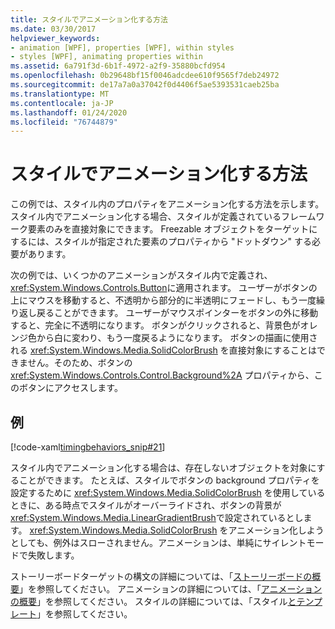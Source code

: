 ```yaml
---
title: スタイルでアニメーション化する方法
ms.date: 03/30/2017
helpviewer_keywords:
- animation [WPF], properties [WPF], within styles
- styles [WPF], animating properties within
ms.assetid: 6a791f3d-6b1f-4972-a2f9-35880bcfd954
ms.openlocfilehash: 0b29648bf15f0046adcdee610f9565f7deb24972
ms.sourcegitcommit: de17a7a0a37042f0d4406f5ae5393531caeb25ba
ms.translationtype: MT
ms.contentlocale: ja-JP
ms.lasthandoff: 01/24/2020
ms.locfileid: "76744879"
---
```

# <a name="how-to-animate-in-a-style"></a>スタイルでアニメーション化する方法

この例では、スタイル内のプロパティをアニメーション化する方法を示します。 スタイル内でアニメーション化する場合、スタイルが定義されているフレームワーク要素のみを直接対象にできます。 Freezable オブジェクトをターゲットにするには、スタイルが指定された要素のプロパティから "ドットダウン" する必要があります。

次の例では、いくつかのアニメーションがスタイル内で定義され、<xref:System.Windows.Controls.Button>に適用されます。 ユーザーがボタンの上にマウスを移動すると、不透明から部分的に半透明にフェードし、もう一度繰り返し戻ることができます。 ユーザーがマウスポインターをボタンの外に移動すると、完全に不透明になります。 ボタンがクリックされると、背景色がオレンジ色から白に変わり、もう一度戻るようになります。 ボタンの描画に使用される <xref:System.Windows.Media.SolidColorBrush> を直接対象にすることはできません。そのため、ボタンの <xref:System.Windows.Controls.Control.Background%2A> プロパティから、このボタンにアクセスします。

## <a name="example"></a>例

[!code-xaml[timingbehaviors_snip#21](~/samples/snippets/csharp/VS_Snippets_Wpf/timingbehaviors_snip/CSharp/StyleStoryboardsExample.xaml#21)]

スタイル内でアニメーション化する場合は、存在しないオブジェクトを対象にすることができます。 たとえば、スタイルでボタンの background プロパティを設定するために <xref:System.Windows.Media.SolidColorBrush> を使用しているときに、ある時点でスタイルがオーバーライドされ、ボタンの背景が <xref:System.Windows.Media.LinearGradientBrush>で設定されているとします。  <xref:System.Windows.Media.SolidColorBrush> をアニメーション化しようとしても、例外はスローされません。アニメーションは、単純にサイレントモードで失敗します。

ストーリーボードターゲットの構文の詳細については、「[ストーリーボードの概要](storyboards-overview.md)」を参照してください。 アニメーションの詳細については、「[アニメーションの概要](animation-overview.md)」を参照してください。 スタイルの詳細については、「スタイル[とテンプレート](../../../desktop-wpf/fundamentals/styles-templates-overview.md)」を参照してください。
